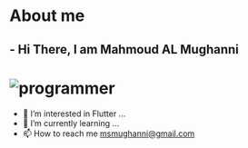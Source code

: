 # About me

## - Hi There, I am Mahmoud AL Mughanni

# ![programmer](https://user-images.githubusercontent.com/43685429/215832061-ee85b24f-7b8e-4e5e-8c26-603c91af8225.gif)
- 👀 I’m interested in  Flutter ...
- 🌱 I’m currently learning  ...
- 📫 How to reach me msmughanni@gmail.com




